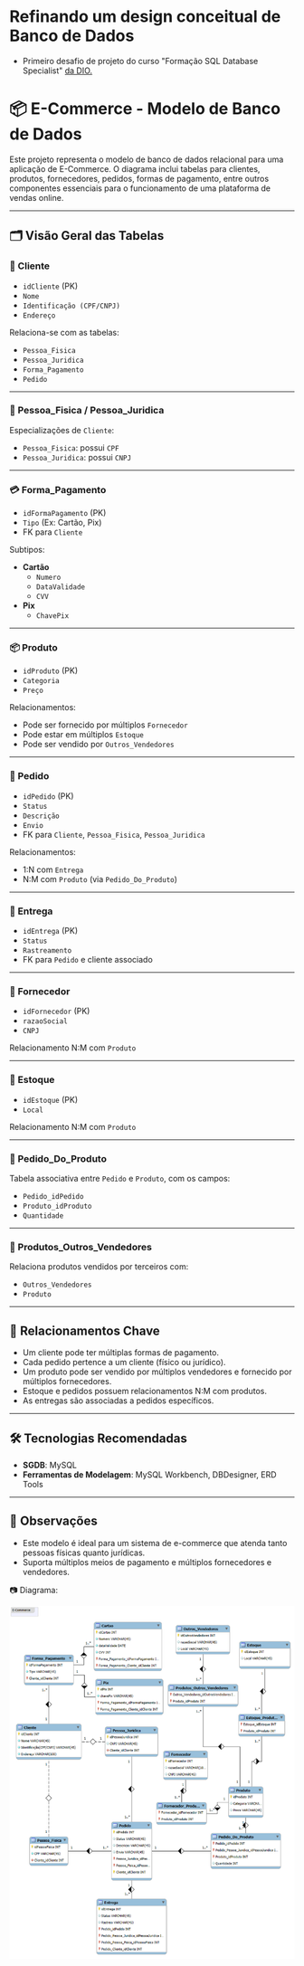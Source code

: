 # Refinando um design conceitual de Banco de Dados
- Primeiro desafio de projeto do curso "Formação SQL Database Specialist" <a href="https://www.dio.me/" target="__blank">da DIO.</a>

# 📦 E-Commerce - Modelo de Banco de Dados

Este projeto representa o modelo de banco de dados relacional para uma aplicação de E-Commerce. O diagrama inclui tabelas para clientes, produtos, fornecedores, pedidos, formas de pagamento, entre outros componentes essenciais para o funcionamento de uma plataforma de vendas online.

---

## 🗂️ Visão Geral das Tabelas

### 🧑 Cliente
- `idCliente` (PK)
- `Nome`
- `Identificação (CPF/CNPJ)`
- `Endereço`

Relaciona-se com as tabelas:
- `Pessoa_Fisica`
- `Pessoa_Juridica`
- `Forma_Pagamento`
- `Pedido`

---

### 👤 Pessoa_Fisica / Pessoa_Juridica
Especializações de `Cliente`:
- `Pessoa_Fisica`: possui `CPF`
- `Pessoa_Juridica`: possui `CNPJ`

---

### 💳 Forma_Pagamento
- `idFormaPagamento` (PK)
- `Tipo` (Ex: Cartão, Pix)
- FK para `Cliente`

Subtipos:
- **Cartão**
  - `Numero`
  - `DataValidade`
  - `CVV`
- **Pix**
  - `ChavePix`

---

### 📦 Produto
- `idProduto` (PK)
- `Categoria`
- `Preço`

Relacionamentos:
- Pode ser fornecido por múltiplos `Fornecedor`
- Pode estar em múltiplos `Estoque`
- Pode ser vendido por `Outros_Vendedores`

---

### 🧾 Pedido
- `idPedido` (PK)
- `Status`
- `Descrição`
- `Envio`
- FK para `Cliente`, `Pessoa_Fisica`, `Pessoa_Juridica`

Relacionamentos:
- 1:N com `Entrega`
- N:M com `Produto` (via `Pedido_Do_Produto`)

---

### 🚚 Entrega
- `idEntrega` (PK)
- `Status`
- `Rastreamento`
- FK para `Pedido` e cliente associado

---

### 🏬 Fornecedor
- `idFornecedor` (PK)
- `razaoSocial`
- `CNPJ`

Relacionamento N:M com `Produto`

---

### 🧱 Estoque
- `idEstoque` (PK)
- `Local`

Relacionamento N:M com `Produto`

---

### 🛒 Pedido_Do_Produto
Tabela associativa entre `Pedido` e `Produto`, com os campos:
- `Pedido_idPedido`
- `Produto_idProduto`
- `Quantidade`

---

### 🧾 Produtos_Outros_Vendedores
Relaciona produtos vendidos por terceiros com:
- `Outros_Vendedores`
- `Produto`

---

## 📌 Relacionamentos Chave

- Um cliente pode ter múltiplas formas de pagamento.
- Cada pedido pertence a um cliente (físico ou jurídico).
- Um produto pode ser vendido por múltiplos vendedores e fornecido por múltiplos fornecedores.
- Estoque e pedidos possuem relacionamentos N:M com produtos.
- As entregas são associadas a pedidos específicos.

---

## 🛠️ Tecnologias Recomendadas

- **SGDB**: MySQL
- **Ferramentas de Modelagem**: MySQL Workbench, DBDesigner, ERD Tools

---

## 📎 Observações

- Este modelo é ideal para um sistema de e-commerce que atenda tanto pessoas físicas quanto jurídicas.
- Suporta múltiplos meios de pagamento e múltiplos fornecedores e vendedores.

📷 Diagrama:

<img src=https://raw.githubusercontent.com/AlcenirGomes/dio-formacao-sql-database-specialist/refs/heads/main/E-Commerce%20Refinamento.png />
